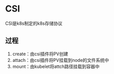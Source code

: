 # CSI
CSI是k8s制定的k8s存储协议

## 过程
1. create：由csi插件将PV创建
2. attach：由csi插件将PV挂载到node的文件系统中
3. mount：由kubelet将attch路径挂载到容器中